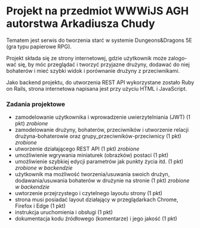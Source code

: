 # Projekt na przedmiot WWWiJS AGH autorstwa Arkadiusza Chudy
Tematem jest serwis do tworzenia starć w systemie Dungeons&Dragons 5E (gra typu papierowe RPG).

Projekt składa się ze strony internetowej, gdzie użytkownik może zalogo-
wać się, by móc przeglądać i tworzyć przyjazne drużyny, dodawać do niej bohaterów i mieć szybki widok i porównanie drużyny z
przeciwnikami. 

Jako backend projektu, do utworzenia REST API wykorzystane zostało Ruby on Rails, strona internetowa
napisana jest przy użyciu HTML i JavaScript.

### Zadania projektowe
* zamodelowanie użytkownika i wprowadzenie uwierzytelniania (JWT) (1 pkt) *zrobione*
* zamodelowanie drużyny, bohaterów, przeciwników i utworzenie relacji drużyna-bohaterowie oraz grupy_przeciwników-przeciwnicy (1 pkt) *zrobione*
* utworzenie działającego REST API (1 pkt) *zrobione*
* umożliwienie wgrywania miniaturek (obrazków) postaci (1 pkt)
* umożliwienie szybkiej edycji parametrów jak punkty życia itd. (1 pkt) *zrobione w backendzie*
* użytkownik ma możliwość tworzenia/usuwania swoich drużyn, dodawania/usuwania bohaterów w drużynie na stronie (1 pkt) *zrobione w backendzie*
* uwtorzenie przejrzystego i czytelnego layoutu strony (1 pkt)
* strona musi posiadać layout działający w przeglądarkach Chrome, Firefox i Edge (1 pkt)
* instrukcja uruchomienia i obsługi (1 pkt)
* dokumentacja kodu źródłowego (komentarze) i jego jakość (1 pkt)

